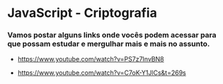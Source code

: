 # JavaScript - Criptografia 

### Vamos postar alguns links onde vocês podem acessar para que possam estudar e mergulhar mais e mais no assunto.

* https://www.youtube.com/watch?v=PS7z7InvBN8

* https://www.youtube.com/watch?v=C7oK-Y1JlCs&t=269s
